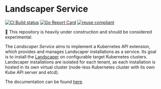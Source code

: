 # Landscaper Service


[![CI Build status](https://concourse.ci.gardener.cloud/api/v1/teams/gardener/pipelines/gardener-master/jobs/master-head-update-job/badge)](https://concourse.ci.gardener.cloud/teams/gardener/pipelines/landscaper-service-main/jobs/main-head-update-job)
[![Go Report Card](https://goreportcard.com/badge/github.com/gardener/landscaper)](https://goreportcard.com/report/github.com/gardener/landscaper-service)
[![reuse compliant](https://reuse.software/badge/reuse-compliant.svg)](https://reuse.software/)

🚧 This repository is heavily under construction and should be considered experimental.

The _Landscaper Service_ aims to implement a Kubernetes API extension, which provides and manages Landscaper installations as a service.
Its goal is to install the [Landscaper](https://github.com/gardener/landscaper) on configurable target Kubernetes clusters. Landscaper installations are isolated for each tenant, as each installation is hosted in its own virtual cluster (node-less Kubernetes cluster with its own Kube API server and etcd).  

The documentation can be found [here](docs/README.md).